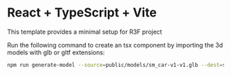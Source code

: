 # React + TypeScript + Vite

This template provides a minimal setup for R3F project

Run the following command to create an tsx component by importing the 3d models with glb or gltf extensions:

```Bash
npm run generate-model --source=public/models/sm_car-v1-v1.glb --dest=src/models/Temp.tsx
```
